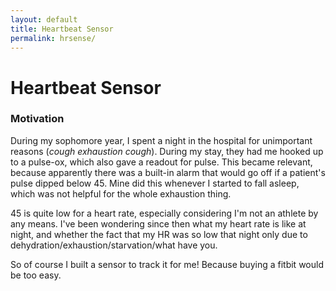 ```yaml
---
layout: default
title: Heartbeat Sensor
permalink: hrsense/
---
```


# Heartbeat Sensor

### Motivation

During my sophomore year, I spent a night in the hospital for unimportant reasons (*cough exhaustion cough*). During my stay, they had me hooked up to a pulse-ox, which also gave a readout for pulse. This became relevant, because apparently there was a built-in alarm that would go off if a patient's pulse dipped below 45. Mine did this whenever I started to fall asleep, which was not helpful for the whole exhaustion thing.

45 is quite low for a heart rate, especially considering I'm not an athlete by any means. I've been wondering since then what my heart rate is like at night, and whether the fact that my HR was so low that night only due to dehydration/exhaustion/starvation/what have you.

So of course I built a sensor to track it for me! Because buying a fitbit would be too easy.
